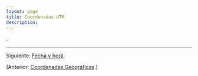 ```yaml
---
layout: page
title: Coordenadas UTM
description: 
---
```


.

---

Siguiente: [Fecha y hora](tiempo.html).

(Anterior: [Coordenadas Geográficas](geograficas.html).)